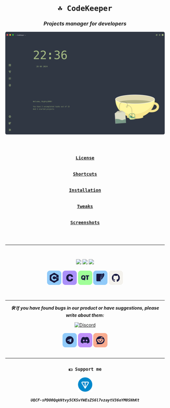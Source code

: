 <div align="center">

# **`☘️ CodeKeeper`**
### *Projects manager for developers*
![](imgs/1.png)

<br>

<a href="LICENSE.md"><kbd> <br>**License**<br><br> </kbd></a>
<a href="doc/Shortcuts.md"><kbd> <br>**Shortcuts**<br><br> </kbd></a>
<a href="doc/Installation.md"><kbd> <br>**Installation**<br><br> </kbd></a>
<a href="doc/Tweaks.md"><kbd> <br>**Tweaks**<br><br> </kbd></a>
<a href="doc/Screenshots.md"><kbd> <br>**Screenshots**<br><br> </kbd></a>

<br>

---

<br>

![](https://img.shields.io/github/forks/Nighty3098/CodeKeeper?style=for-the-badge&color=9dc3ea&logoColor=D9E0EE&labelColor=1c1c29)
![](https://img.shields.io/github/downloads/Nighty3098/CodeKeeper/total?style=for-the-badge&color=e0ea9d&logoColor=D9E0EE&labelColor=171b22)
![](https://img.shields.io/github/stars/Nighty3098/CodeKeeper?style=for-the-badge&color=eed49f&logoColor=D9E0EE&labelColor=1c1c29)
<br><br>
<img src="https://github.com/Nighty3098/DevIcons/blob/main/badges/badges_cpp.png?raw=true" height="45px" />
<img src="https://github.com/Nighty3098/DevIcons/blob/main/badges/badges_c.png?raw=true" height="45px" />
<img src="https://github.com/Nighty3098/DevIcons/blob/main/badges/badges_qt.png?raw=true" height="45px" />
<img src="https://github.com/Nighty3098/DevIcons/blob/main/badges/badges_sqlite.png?raw=true" height="45px" />
<img src="https://github.com/Nighty3098/DevIcons/blob/main/badges/badges_git.png?raw=true" height="45px" />

<br>

---

***🛠️ If you have found bugs in our product or have suggestions, please write about them:***

[![Discord](https://img.shields.io/discord/1238858182403559505.svg?label=Discord&logo=Discord&style=for-the-badge&color=f5a7a0&logoColor=FFFFFF&labelColor=1c1c29)](https://discord.gg/6xEc5WFK)
<br><br>
<a href="https://t.me/Night3098" target="blank"><img src="https://github.com/Nighty3098/DevIcons/blob/main/badges/badges_telegram.png?raw=true" width="45px"/></a>
<a href="https://discord.gg/#9707" target="blank"><img src="https://github.com/Nighty3098/DevIcons/blob/main/badges/badges_discord.png?raw=true" width="45px"/></a>
<a href="https://www.reddit.com/user/DEVELOPER0x31/" target="blank"><img src="https://github.com/Nighty3098/DevIcons/blob/main/badges/badges_reddit.png?raw=true" width="45px"/></a>
<br><br>

---

### **`💵 Support me`**
<img src="imgs/toncoin.png" width="45px"/>
<br>

***`UQCF-sPDO0QqkNtvy5CKSvYWEsZS6l7vzaytV36oYM0SNhKt`***

</div>
